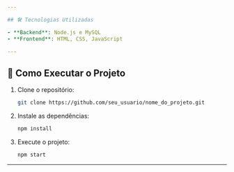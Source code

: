 ```yaml
---

## 🛠️ Tecnologias Utilizadas

- **Backend**: Node.js e MySQL
- **Frontend**: HTML, CSS, JavaScript

---
```


## 🚀 Como Executar o Projeto

1. Clone o repositório:
    ```bash
    git clone https://github.com/seu_usuario/nome_do_projeto.git
    ```
   
2. Instale as dependências:
    ```bash
    npm install
    ```

3. Execute o projeto:
    ```bash
    npm start
    ```

---